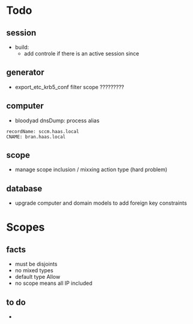 # Todo

## session 
* build:
    * add controle if there is an active session since


## generator
* export_etc_krb5_conf filter scope ?????????

## computer
* bloodyad dnsDump: process alias 
```
recordName: sccm.haas.local
CNAME: bran.haas.local
```
## scope
* manage scope inclusion / mixxing action type (hard problem)
## database
* upgrade computer and domain models to add foreign key constraints

# Scopes
## facts 
* must be disjoints 
* no mixed types
* default type Allow
* no scope means all IP included

## to do
* 